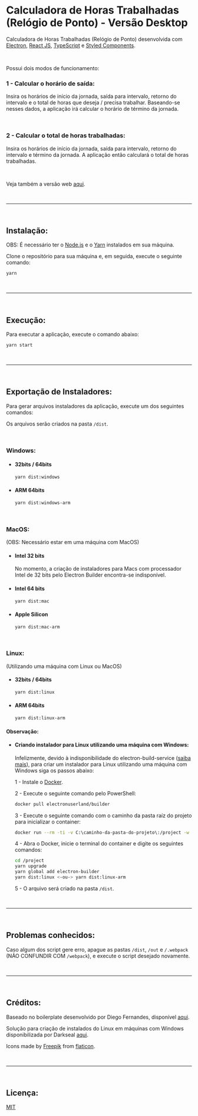 # Calculadora de Horas Trabalhadas (Relógio de Ponto) - Versão Desktop

Calculadora de Horas Trabalhadas (Relógio de Ponto) desenvolvida com [Electron](https://www.electronjs.org), [React JS](https://pt-br.reactjs.org), [TypeScript](https://www.typescriptlang.org/pt/) e [Styled Components](https://styled-components.com).

<br>

Possui dois modos de funcionamento:

### 1 - Calcular o horário de saída:
Insira os horários de início da jornada, saída para intervalo, retorno do intervalo e o total de horas que deseja / precisa trabalhar. Baseando-se nesses dados, a aplicação irá calcular o horário de término da jornada.

<br>

### 2 - Calcular o total de horas trabalhadas:
Insira os horários de início da jornada, saída para intervalo, retorno do intervalo e término da jornada. A aplicação então calculará o total de horas trabalhadas.

<br>

Veja também a versão web [aqui](https://github.com/daniloribeiro00/calculadora-relogio-de-ponto-next).

<br>
<hr>
<br>

## Instalação:

OBS: É necessário ter o [Node.js](https://nodejs.org/pt-br/) e o [Yarn](https://yarnpkg.com) instalados em sua máquina.

Clone o repositório para sua máquina e, em seguida, execute o seguinte comando:

```bash
yarn
```

<br>
<hr>
<br>

## Execução:

Para executar a aplicação, execute o comando abaixo:

```bash
yarn start
```

<br>
<hr>
<br>

## Exportação de Instaladores:

Para gerar arquivos instaladores da aplicação, execute um dos seguintes comandos:

Os arquivos serão criados na pasta `/dist`.

<br>

### Windows:

- #### 32bits / 64bits

    ```bash
    yarn dist:windows
    ```

- #### ARM 64bits

    ```bash
    yarn dist:windows-arm
    ```

<br>

### MacOS:

(OBS: Necessário estar em uma máquina com MacOS)

- #### Intel 32 bits

    No momento, a criação de instaladores para Macs com processador Intel de 32 bits pelo Electron Builder encontra-se indisponível.

- #### Intel 64 bits

    ```bash
    yarn dist:mac
    ```

- #### Apple Silicon

    ```bash
    yarn dist:mac-arm
    ```

<br>

### Linux:

(Utilizando uma máquina com Linux ou MacOS)

- #### 32bits / 64bits

    ```bash
    yarn dist:linux
    ```

- #### ARM 64bits

    ```bash
    yarn dist:linux-arm
    ```

#### Observação:

- #### Criando instalador para Linux utilizando uma máquina com Windows:

    Infelizmente, devido à indisponibilidade do electron-build-service ([saiba mais](https://github.com/electron-userland/electron-build-service/issues/9)), para criar um instalador para Linux utilizando uma máquina com Windows siga os passos abaixo:

    1 - Instale o [Docker](https://docs.docker.com/get-docker/).

    2 - Execute o seguinte comando pelo PowerShell:

    ```bash
    docker pull electronuserland/builder
    ```

    3 - Execute o seguinte comando com o caminho da pasta raíz do projeto para inicializar o container:

    ```bash
    docker run --rm -ti -v C:\caminho-da-pasta-do-projeto\:/project -w /project electronuserland/builder
    ```

    4 - Abra o Docker, inicie o terminal do container e digite os seguintes comandos:

    ```bash
    cd /project
    yarn upgrade
    yarn global add electron-builder
    yarn dist:linux <-ou-> yarn dist:linux-arm
    ```

    5 - O arquivo será criado na pasta `/dist`.

<br>
<hr>
<br>

## Problemas conhecidos:

Caso algum dos script gere erro, apague as pastas `/dist`, `/out` e `/.webpack` (NÃO CONFUNDIR COM `/webpack`), e execute o script desejado novamente.

<br>
<hr>
<br>

## Créditos:

Baseado no boilerplate desenvolvido por Diego Fernandes, disponível [aqui](https://github.com/diego3g/electron-typescript-react).

Solução para criação de instalados do Linux em máquinas com Windows disponibilizada por Darkseal [aqui](https://github.com/electron-userland/electron-build-service/issues/9#issuecomment-704069238).

Icons made by [Freepik](https://www.freepik.com) from [flaticon](https://www.flaticon.com/).

<br>
<hr>
<br>

## Licença:

[MIT](https://choosealicense.com/licenses/mit/)
